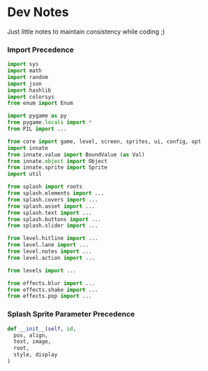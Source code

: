 # Dev Notes

Just little notes to maintain consistency while coding ;)


### Import Precedence

```py
import sys
import math
import random
import json
import hashlib
import colorsys
from enum import Enum

import pygame as py
from pygame.locals import *
from PIL import ...

from core import game, level, screen, sprites, ui, config, opt
import innate
from innate.value import BoundValue (as Val)
from innate.object import Object
from innate.sprite import Sprite
import util

from splash import roots
from splash.elements import ...
from splash.covers import ...
from splash.asset import ...
from splash.text import ...
from splash.buttons import ...
from splash.slider import ...

from level.hitline import ...
from level.lane import ...
from level.notes import ...
from level.action import ...

from levels import ...

from effects.blur import ...
from effects.shake import ...
from effects.pop import ...
```

### Splash Sprite Parameter Precedence

```py
def __init__(self, id,
  pos, align,
  text, image,
  root,
  style, display
)
```
